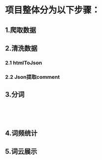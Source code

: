 # 项目整体分为以下步骤：

## 1.爬取数据



## 2.清洗数据

### 	2.1 htmlToJson



### 	2.2 Json提取comment



## 3.分词

​	

​		

## 4.词频统计





## 5.词云展示






